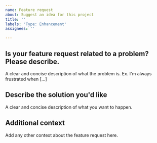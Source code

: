 ```yaml
---
name: Feature request
about: Suggest an idea for this project
title: ''
labels: 'Type: Enhancement'
assignees: ''

---
```


## Is your feature request related to a problem? Please describe.

A clear and concise description of what the problem is. Ex. I'm always frustrated when [...]

## Describe the solution you'd like

A clear and concise description of what you want to happen.

## Additional context

Add any other context about the feature request here.
